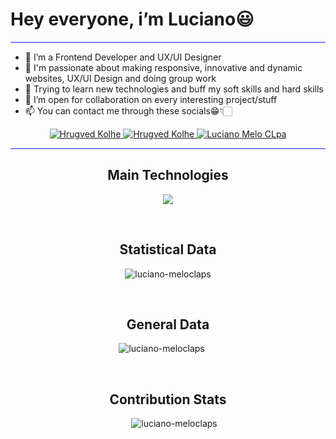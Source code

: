 
<h1>Hey everyone, i’m Luciano😃</h1>
<hr style="height:2px;border-width:1;border-radius: 5px;color:gray;background-color:#8080ff">

- 🧐 I’m a Frontend Developer and UX/UI Designer <br/> 
- 🤩 I'm passionate about making responsive, innovative and dynamic websites, UX/UI Design and doing group work<br/>
- 🌱 Trying to learn new technologies and buff my soft skills and hard skills<br/>
- 💞️ I’m open for collaboration on every interesting project/stuff<br/>
- 📫 You can contact me through these socials😁👇🏻 <br/>

<!-----Social Accounts------>

<p align="center">
  <!--<a href="https://hrugved06.github.io/Portfolio-Hrugved-Kolhe/">
  <img border="0" alt="Hrugved Kolhe" src="https://img.icons8.com/external-itim2101-lineal-color-itim2101/40/000000/external-resume-business-recruitment-itim2101-lineal-color-itim2101.png"/>
  </a> -->
  
  <a href="https://www.linkedin.com/in/luciano-melo-claps/">
  <img border="0" alt="Hrugved Kolhe" src="https://img.icons8.com/doodle/40/000000/linkedin--v2.png"/>
  </a>
  
  <!--<a href="https://twitter.com/HrugVed_">
  <img border="0" alt="Hrugved Kolhe" src="https://img.icons8.com/nolan/40/twitter.png"/>
  </a> -->
  
  <a href="https://t.me/lucianomeloclaps">
  <img border="0" alt="Hrugved Kolhe" src="https://img.icons8.com/doodle/40/000000/telegram-app.png"/>
  </a>
  
 <!-- <a href="https://discord.com/channels/@me/862133669510250506">
  <img border="0" alt="HrugVed (He/Him)#8131" src="https://img.icons8.com/fluent/42/000000/discord-logo.png"/>
  </a> -->
  
  <a href="mailto:meloclapsluciano@gmail.com">
  <img border="0" alt="Luciano Melo CLpa" src="https://img.icons8.com/doodle/38/000000/gmail-new.png"/>
  </a>
</p>


<hr style="height:2px;border-width:1;border-radius: 5px;color:#8080ff;background-color:#8080ff">

<!-----Tech Stack figures------>
<h2 align="center">Main Technologies</h2>

<p align="center">
  <a href="https://skillicons.dev">
    <img src="https://skillicons.dev/icons?i=html,css,scss,js,redux,react,nextjs,mysql,figma,tailwindcss,materialui,github,bootstrap,discord" />
  </a>
</p>
<br>


<!-----Statistical Data figures------>
<h2 align="center">Statistical Data</h2>
<p
  align="center">
  <img 
    src="https://github-readme-stats.vercel.app/api/top-langs?username=luciano-meloclaps&show_icons=true&locale=en&bg_color=0d1117&text_color=ffffff&layout=compact"
    alt="luciano-meloclaps" 
    bg_color=#808080/>
</p>
<br>



<!-----Contribution figures------>


<h2 align="center">General Data</h2>

<p align="center">
  <img align="center" style="margin-right: 20px;" src="https://github-readme-stats.vercel.app/api?username=luciano-meloclaps&show_icons=true&locale=en&bg_color=0d1117&text_color=ffffff&repo=convoychat"
    alt="luciano-meloclaps" />
</p>
<br>


<!-----Contribution Stats------>
<h2 align="center">Contribution Stats</h2>

<p align="center">
  <img align="center" style="margin-left: 20px;" src="https://github-readme-streak-stats.herokuapp.com/?user=luciano-meloclaps&theme=dark" alt="luciano-meloclaps" />
</p>

</div>


<!-------------Projects---------------->
<!--
## <img src="https://media.giphy.com/media/iY8CRBdQXODJSCERIr/giphy.gif" width="30px">Repository Overview :

<a href="https://github.com/luciano-meloclaps/Gatuna_Matata">
 <img align='center' src="https://github-readme-stats.vercel.app/api/pin/?username=luciano-meloclaps&repo=Gatuna_Matata&theme=dark" />
</a>

<a href="https://github.com/luciano-meloclaps/project-Burger">
 <img align='center' src="https://github-readme-stats.vercel.app/api/pin/?username=luciano-meloclaps&repo=project-Buger&theme=dark" />
</a>

<a href="https://github.com/luciano-meloclaps/Tup-Laboratorio.2-CineApp">
 <img align='center' src="https://github-readme-stats.vercel.app/api/pin/?username=luciano-meloclaps&repo=Laboratorio.2-CineApp&theme=dark" />
</a>

<a href="https://github.com/hrugved06/ML-DL-Projects">
 <img align='center' src="https://github-readme-stats.vercel.app/api/pin/?username=hrugved06&repo=ML-DL-Projects&theme=dark" />
</a>


</br>
<hr style="height:2px;#8080ffborder-width:0;border-radius: 5px;color:gray;background-color:#8080ff">
-->
<!--------------- Hrugved's Contribution Graph ---------------->
<!--
## <img src="https://media.giphy.com/media/iY8CRBdQXODJSCERIr/giphy.gif" width="30px">Contribution Graph :

 <img src="https://activity-graph.herokuapp.com/graph?username=luciano-meloclaps&bg_color=FFFFFF&color=000000&line=000000&point=00FF00"></div>
 
 <hr style="height:2px;border-width:1;border-radius: 5px;color:#8080ff;background-color:#8080ff">
 
 </br>
 

-->

